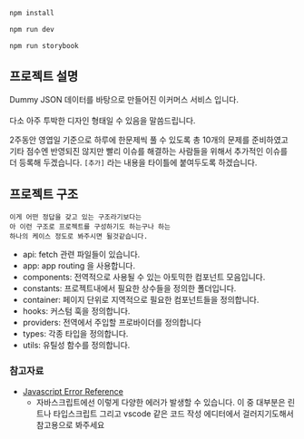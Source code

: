 ```bash
npm install

npm run dev

npm run storybook
```

## 프로젝트 설명

Dummy JSON 데이터를 바탕으로 만들어진 이커머스 서비스 입니다.  
<br />
다소 아주 투박한 디자인 형태일 수 있음을 말씀드립니다.

2주동안 영엽일 기준으로 하루에 한문제씩 풀 수 있도록 총 10개의 문제를 준비하였고  
기타 점수엔 반영되진 않지만 빨리 이슈를 해결하는 사람들을 위해서 추가적인 이슈를 더 등록해 두겠습니다.
`[추가]` 라는 내용을 타이틀에 붙여두도록 하겠습니다.

## 프로젝트 구조

```
이게 어떤 정답을 갖고 있는 구조라기보다는
아 이런 구조로 프로젝트를 구성하기도 하는구나 하는
하나의 케이스 정도로 봐주시면 될것같습니다.
```

- api: fetch 관련 파일들이 있습니다.
- app: app routing 을 사용합니다.
- components: 전역적으로 사용될 수 있는 아토믹한 컴포넌트 모음입니다.
- constants: 프로젝트내에서 필요한 상수들을 정의한 폴더입니다.
- container: 페이지 단위로 지역적으로 필요한 컴포넌트들을 정의합니다.
- hooks: 커스텀 훅을 정의합니다.
- providers: 전역에서 주입할 프로바이더를 정의합니다
- types: 각종 타입을 정의합니다.
- utils: 유틸성 함수를 정의합니다.

### 참고자료

- [Javascript Error Reference](https://developer.mozilla.org/en-US/docs/Web/JavaScript/Reference/Errors)
  - 자바스크립트에선 이렇게 다양한 에러가 발생할 수 있습니다. 이 중 대부분은 린트나 타입스크립트 그리고 vscode 같은 코드 작성 에디터에서 걸러지기도해서 참고용으로 봐주세요
